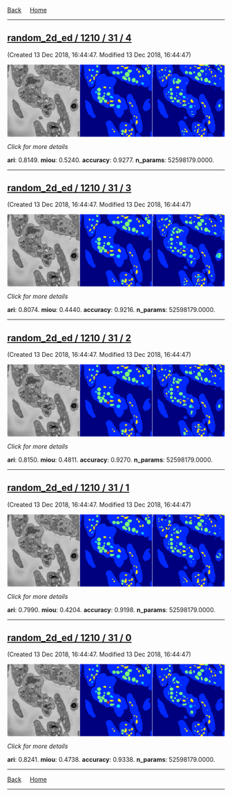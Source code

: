 
[Back](..)&nbsp;&nbsp;&nbsp;&nbsp;&nbsp;[Home](https://leapmanlab.github.io/snapshots)

---

<div class="summary"><a href="4"><h2>random_2d_ed / 1210 / 31 / 4</h2></a><p>(Created 13 Dec 2018, 16:44:47. Modified 13 Dec 2018, 16:44:47)
</p><a href="4"><img src="4/media/summary.png" align="center"></a><p>
<i>Click for more details</i>
</p></div>

**ari**: 0.8149. **miou**: 0.5240. **accuracy**: 0.9277. **n_params**: 52598179.0000. 

---

<div class="summary"><a href="3"><h2>random_2d_ed / 1210 / 31 / 3</h2></a><p>(Created 13 Dec 2018, 16:44:47. Modified 13 Dec 2018, 16:44:47)
</p><a href="3"><img src="3/media/summary.png" align="center"></a><p>
<i>Click for more details</i>
</p></div>

**ari**: 0.8074. **miou**: 0.4440. **accuracy**: 0.9216. **n_params**: 52598179.0000. 

---

<div class="summary"><a href="2"><h2>random_2d_ed / 1210 / 31 / 2</h2></a><p>(Created 13 Dec 2018, 16:44:47. Modified 13 Dec 2018, 16:44:47)
</p><a href="2"><img src="2/media/summary.png" align="center"></a><p>
<i>Click for more details</i>
</p></div>

**ari**: 0.8150. **miou**: 0.4811. **accuracy**: 0.9270. **n_params**: 52598179.0000. 

---

<div class="summary"><a href="1"><h2>random_2d_ed / 1210 / 31 / 1</h2></a><p>(Created 13 Dec 2018, 16:44:47. Modified 13 Dec 2018, 16:44:47)
</p><a href="1"><img src="1/media/summary.png" align="center"></a><p>
<i>Click for more details</i>
</p></div>

**ari**: 0.7990. **miou**: 0.4204. **accuracy**: 0.9198. **n_params**: 52598179.0000. 

---

<div class="summary"><a href="0"><h2>random_2d_ed / 1210 / 31 / 0</h2></a><p>(Created 13 Dec 2018, 16:44:47. Modified 13 Dec 2018, 16:44:47)
</p><a href="0"><img src="0/media/summary.png" align="center"></a><p>
<i>Click for more details</i>
</p></div>

**ari**: 0.8241. **miou**: 0.4738. **accuracy**: 0.9338. **n_params**: 52598179.0000. 

---

[Back](..)&nbsp;&nbsp;&nbsp;&nbsp;&nbsp;[Home](https://leapmanlab.github.io/snapshots)

---